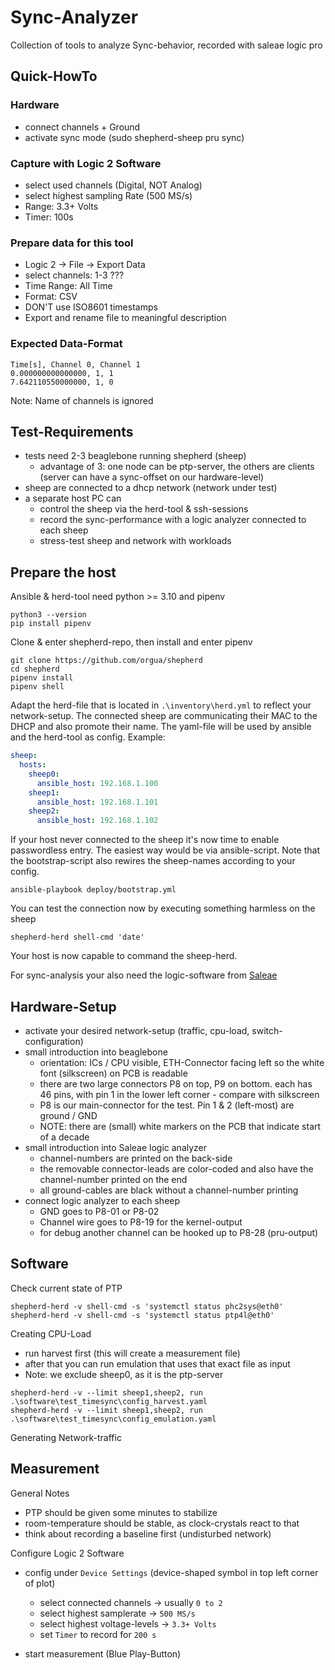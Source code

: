 # Sync-Analyzer

Collection of tools to analyze Sync-behavior, recorded with saleae logic pro

## Quick-HowTo

### Hardware

- connect channels + Ground
- activate sync mode (sudo shepherd-sheep pru sync)

### Capture with Logic 2 Software

- select used channels (Digital, NOT Analog)
- select highest sampling Rate (500 MS/s)
- Range: 3.3+ Volts
- Timer: 100s

### Prepare data for this tool 

- Logic 2 -> File -> Export Data
- select channels: 1-3 ???
- Time Range: All Time
- Format: CSV
- DON'T use ISO8601 timestamps
- Export and rename file to meaningful description

### Expected Data-Format

```csv
Time[s], Channel 0, Channel 1
0.000000000000000, 1, 1
7.642110550000000, 1, 0
```

Note: Name of channels is ignored

## Test-Requirements

- tests need 2-3 beaglebone running shepherd (sheep)
  - advantage of 3: one node can be ptp-server, the others are clients (server can have a sync-offset on our hardware-level)
- sheep are connected to a dhcp network (network under test)
- a separate host PC can
  - control the sheep via the herd-tool & ssh-sessions
  - record the sync-performance with a logic analyzer connected to each sheep
  - stress-test sheep and network with workloads

## Prepare the host

Ansible & herd-tool need python >= 3.10 and pipenv

```shell
python3 --version
pip install pipenv
```

Clone & enter shepherd-repo, then install and enter pipenv 

```shell
git clone https://github.com/orgua/shepherd
cd shepherd
pipenv install
pipenv shell
```

Adapt the herd-file that is located in `.\inventory\herd.yml` to reflect your network-setup. The connected sheep are communicating their MAC to the DHCP and also promote their name. The yaml-file will be used by ansible and the herd-tool as config. Example:

```yaml
sheep:
  hosts:
    sheep0:
      ansible_host: 192.168.1.100
    sheep1:
      ansible_host: 192.168.1.101
    sheep2:
      ansible_host: 192.168.1.102
```

If your host never connected to the sheep it's now time to enable passwordless entry. The easiest way would be via ansible-script. Note that the bootstrap-script also rewires the sheep-names according to your config.

```shell
ansible-playbook deploy/bootstrap.yml
```

You can test the connection now by executing something harmless on the sheep

```
shepherd-herd shell-cmd 'date'
```

Your host is now capable to command the sheep-herd.

For sync-analysis your also need the logic-software from [Saleae](https://www.saleae.com/downloads/)

## Hardware-Setup

- activate your desired network-setup (traffic, cpu-load, switch-configuration)
- small introduction into beaglebone
  - orientation: ICs / CPU visible, ETH-Connector facing left so the white font (silkscreen) on PCB is readable
  - there are two large connectors P8 on top, P9 on bottom. each has 46 pins, with pin 1 in the lower left corner - compare with silkscreen
  - P8 is our main-connector for the test. Pin 1 & 2 (left-most) are ground / GND
  - NOTE: there are (small) white markers on the PCB that indicate start of a decade
- small introduction into Saleae logic analyzer
  - channel-numbers are printed on the back-side
  - the removable connector-leads are color-coded and also have the channel-number printed on the end
  - all ground-cables are black without a channel-number printing
- connect logic analyzer to each sheep
  - GND goes to P8-01 or P8-02
  - Channel wire goes to P8-19 for the kernel-output
  - for debug another channel can be hooked up to P8-28 (pru-output)

## Software

Check current state of PTP

```Shell
shepherd-herd -v shell-cmd -s 'systemctl status phc2sys@eth0'
shepherd-herd -v shell-cmd -s 'systemctl status ptp4l@eth0'
```

Creating CPU-Load

- run harvest first (this will create a measurement file)
- after that you can run emulation that uses that exact file as input
- Note: we exclude sheep0, as it is the ptp-server

```
shepherd-herd -v --limit sheep1,sheep2, run .\software\test_timesync\config_harvest.yaml
shepherd-herd -v --limit sheep1,sheep2, run .\software\test_timesync\config_emulation.yaml
```

Generating Network-traffic

## Measurement

General Notes

- PTP should be given some minutes to stabilize
- room-temperature should be stable, as clock-crystals react to that 
- think about recording a baseline first (undisturbed network)

Configure Logic 2 Software

- config under `Device Settings` (device-shaped symbol in top left corner of plot)
  - select connected channels -> usually `0 to 2`
  - select highest samplerate -> `500 MS/s`
  - select highest voltage-levels -> `3.3+ Volts`
  - set `Timer` to record for `200 s`

- start measurement (Blue Play-Button)
